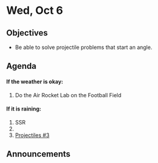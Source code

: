 Wed, Oct 6
=====================  
  
Objectives  
------------  
- Be able to solve projectile problems that start an angle.
  
  
Agenda    
---------    
 
#### If the weather is okay:

1. Do the Air Rocket Lab on the Football Field

#### If it is raining:

1. SSR
2. 
3. [Projectiles #3]()
  
Announcements  
-------------    

<!--stackedit_data:
eyJoaXN0b3J5IjpbLTE3MzkyODAzNDcsMjE0MTY3NDgyMyw3OD
QwMTg3Miw1NzY2OTEwNzMsLTEzNjMyNjc3NjMsLTIxNDY2NTIx
MTYsMTQ1NzA5MzQyMiwtMjAxMjkwMDM1NSwtMTQ2Njk3NjYsLT
k4NjY5Mzc5NywtMjAwNDcwNTA5OCwtMTc3Njc4NzkzNywtMzQ0
MzI2OTU5LDIwNDM3MzIzODEsMzk3NjgyMzM0LC01NTQ0NDMwND
ksNjA0NzI3MTc4LDE2OTE1MjIyMDksLTE1NjM0NDg2MjcsLTE4
NjYzMjQzNDddfQ==
-->